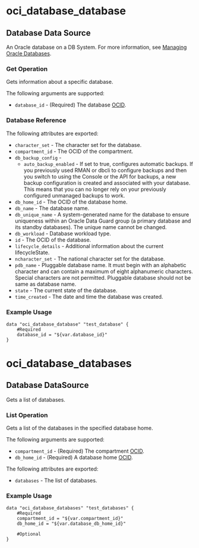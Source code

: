 # oci_database_database

## Database Data Source

An Oracle database on a DB System. For more information, see [Managing Oracle Databases](https://docs.us-phoenix-1.oraclecloud.com/Content/Database/Concepts/overview.htm).

### Get Operation

Gets information about a specific database.


The following arguments are supported:

* `database_id` - (Required) The database [OCID](https://docs.us-phoenix-1.oraclecloud.com/Content/General/Concepts/identifiers.htm).

### Database Reference

The following attributes are exported:

* `character_set` - The character set for the database.
* `compartment_id` - The OCID of the compartment.
* `db_backup_config` - 
	* `auto_backup_enabled` - If set to true, configures automatic backups. If you previously used RMAN or dbcli to configure backups and then you switch to using the Console or the API for backups, a new backup configuration is created and associated with your database. This means that you can no longer rely on your previously configured unmanaged backups to work.
* `db_home_id` - The OCID of the database home.
* `db_name` - The database name.
* `db_unique_name` - A system-generated name for the database to ensure uniqueness within an Oracle Data Guard group (a primary database and its standby databases). The unique name cannot be changed. 
* `db_workload` - Database workload type.
* `id` - The OCID of the database.
* `lifecycle_details` - Additional information about the current lifecycleState.
* `ncharacter_set` - The national character set for the database.
* `pdb_name` - Pluggable database name. It must begin with an alphabetic character and can contain a maximum of eight alphanumeric characters. Special characters are not permitted. Pluggable database should not be same as database name.
* `state` - The current state of the database.
* `time_created` - The date and time the database was created.

### Example Usage

```
data "oci_database_database" "test_database" {
	#Required
	database_id = "${var.database_id}"
}
```


# oci_database_databases

## Database DataSource

Gets a list of databases.

### List Operation
Gets a list of the databases in the specified database home.

The following arguments are supported:

* `compartment_id` - (Required) The compartment [OCID](https://docs.us-phoenix-1.oraclecloud.com/Content/General/Concepts/identifiers.htm).
* `db_home_id` - (Required) A database home [OCID](https://docs.us-phoenix-1.oraclecloud.com/Content/General/Concepts/identifiers.htm).


The following attributes are exported:

* `databases` - The list of databases.

### Example Usage

```
data "oci_database_databases" "test_databases" {
	#Required
	compartment_id = "${var.compartment_id}"
	db_home_id = "${var.database_db_home_id}"

	#Optional
}
```